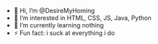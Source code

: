 - 👋 Hi, I’m @DesireMyHoming
- 👀 I’m interested in HTML, CSS, JS, Java, Python
- 🌱 I’m currently learning nothing
- ⚡ Fun fact: i suck at everything i do

<!---
DesireMyHoming/DesireMyHoming is a ✨ special ✨ repository because its `README.md` (this file) appears on your GitHub profile.
You can click the Preview link to take a look at your changes.
--->
